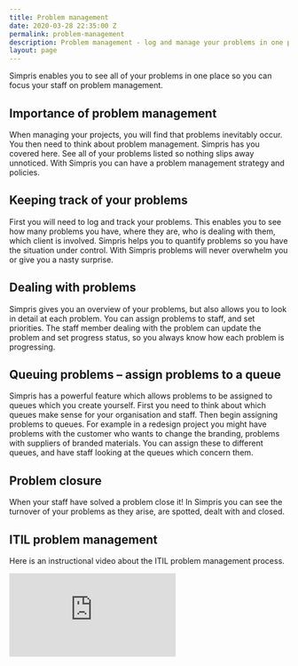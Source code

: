 ```yaml
---
title: Problem management
date: 2020-03-28 22:35:00 Z
permalink: problem-management
description: Problem management - log and manage your problems in one place
layout: page
---
```


Simpris enables you to see all of your problems in one place so you can focus your staff on problem management.

## Importance of problem management
When managing your projects, you will find that problems inevitably occur. You then need to think about problem management. Simpris has you covered here. See all of your problems listed so nothing slips away unnoticed. With Simpris you can have a problem management strategy and policies.

## Keeping track of your problems
First you will need to log and track your problems. This enables you to see how many problems you have, where they are, who is dealing with them, which client is involved. Simpris helps you to quantify problems so you have the situation under control. With Simpris problems will never overwhelm you or give you a nasty surprise.

## Dealing with problems
Simpris gives you an overview of your problems, but also allows you to look in detail at each problem. You can assign problems to staff, and set priorities. The staff member dealing with the problem can update the problem and set progress status, so you always know how each problem is progressing.

## Queuing problems – assign problems to a queue
Simpris has a powerful feature which allows problems to be assigned to queues which you create yourself. First you need to think about which queues make sense for your organisation and staff. Then begin assigning problems to queues. For example in a redesign project you might have problems with the customer who wants to change the branding, problems with suppliers of branded materials. You can assign these to different queues, and have staff looking at the queues which concern them.

## Problem closure
When your staff have solved a problem close it! In Simpris you can see the turnover of your problems as they arise, are spotted, dealt with and closed.

## ITIL problem management
Here is an instructional video about the ITIL problem management process.

<div class="embed-responsive embed-responsive-16by9">
    <iframe class="embed-responsive-item" src="https://www.youtube.com/embed/z1Ktu0eU2kM" frameborder="0" allow="accelerometer; autoplay; encrypted-media; gyroscope; picture-in-picture" allowfullscreen></iframe>
</div>